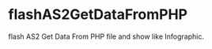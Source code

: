 flashAS2GetDataFromPHP
======================

flash AS2 Get Data From PHP file and show like Infographic.
